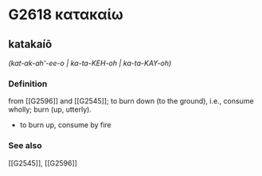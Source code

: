# G2618 κατακαίω

## katakaíō

_(kat-ak-ah'-ee-o | ka-ta-KEH-oh | ka-ta-KAY-oh)_

### Definition

from [[G2596]] and [[G2545]]; to burn down (to the ground), i.e., consume wholly; burn (up, utterly).

- to burn up, consume by fire

### See also

[[G2545]], [[G2596]]

